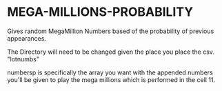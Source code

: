 # MEGA-MILLIONS-PROBABILITY
Gives random MegaMillion Numbers based of the probability of previous appearances.

The Directory will need to be changed given the place you place the csv. "lotnumbs"

numbersp is specifically the array you want with the appended numbers you'll be given to play the mega millions which is performed in the cell 11.
